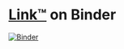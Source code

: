 # [Link™](https://link.makinarocks.ai/) on Binder

[![Binder](https://mybinder.org/badge_logo.svg)](https://mybinder.org/v2/gh/makinarocks/mrx-link-binder/main?labpath=sample-notebooks%2FLink_Intro.ipynb)
